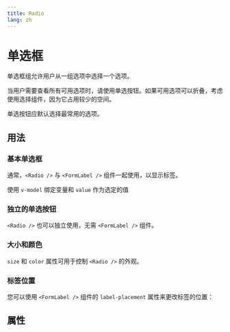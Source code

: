 ```yaml
---
title: Radio
lang: zh
---
```


<script setup lang="ts">
  import props from "../../../example/radio/description/zh-props.ts";
</script>

# 单选框

单选框组允许用户从一组选项中选择一个选项。

当用户需要查看所有可用选项时，请使用单选按钮。如果可用选项可以折叠，考虑使用选择组件，因为它占用较少的空间。

单选按钮应默认选择最常用的选项。


## 用法

### 基本单选框

通常，`<Radio />` 与 `<FormLabel />` 组件一起使用，以显示标签。

使用 `v-model` 绑定变量和 `value` 作为选定的值
<demo src="../../../example/radio/basic.vue" />

### 独立的单选按钮

`<Radio />` 也可以独立使用，无需 `<FormLabel />` 组件。

<demo src="../../../example/radio/standalone.vue" preview="[8, 9]" />

### 大小和颜色

`size` 和 `color` 属性可用于控制 `<Radio />` 的外观。
<demo col src="../../../example/radio/size-color.vue" />

### 标签位置

您可以使用 `<FormLabel />` 组件的 `label-placement` 属性来更改标签的位置：

<demo src="../../../example/radio/label-placement.vue" />


## 属性

<table-block type="propsZh" :data="props" />
